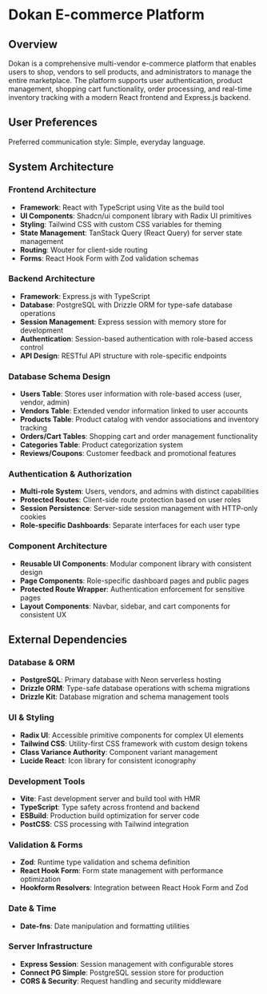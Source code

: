 # Dokan E-commerce Platform

## Overview

Dokan is a comprehensive multi-vendor e-commerce platform that enables users to shop, vendors to sell products, and administrators to manage the entire marketplace. The platform supports user authentication, product management, shopping cart functionality, order processing, and real-time inventory tracking with a modern React frontend and Express.js backend.

## User Preferences

Preferred communication style: Simple, everyday language.

## System Architecture

### Frontend Architecture
- **Framework**: React with TypeScript using Vite as the build tool
- **UI Components**: Shadcn/ui component library with Radix UI primitives
- **Styling**: Tailwind CSS with custom CSS variables for theming
- **State Management**: TanStack Query (React Query) for server state management
- **Routing**: Wouter for client-side routing
- **Forms**: React Hook Form with Zod validation schemas

### Backend Architecture
- **Framework**: Express.js with TypeScript
- **Database**: PostgreSQL with Drizzle ORM for type-safe database operations
- **Session Management**: Express session with memory store for development
- **Authentication**: Session-based authentication with role-based access control
- **API Design**: RESTful API structure with role-specific endpoints

### Database Schema Design
- **Users Table**: Stores user information with role-based access (user, vendor, admin)
- **Vendors Table**: Extended vendor information linked to user accounts
- **Products Table**: Product catalog with vendor associations and inventory tracking
- **Orders/Cart Tables**: Shopping cart and order management functionality
- **Categories Table**: Product categorization system
- **Reviews/Coupons**: Customer feedback and promotional features

### Authentication & Authorization
- **Multi-role System**: Users, vendors, and admins with distinct capabilities
- **Protected Routes**: Client-side route protection based on user roles
- **Session Persistence**: Server-side session management with HTTP-only cookies
- **Role-specific Dashboards**: Separate interfaces for each user type

### Component Architecture
- **Reusable UI Components**: Modular component library with consistent design
- **Page Components**: Role-specific dashboard pages and public pages
- **Protected Route Wrapper**: Authentication enforcement for sensitive pages
- **Layout Components**: Navbar, sidebar, and cart components for consistent UX

## External Dependencies

### Database & ORM
- **PostgreSQL**: Primary database with Neon serverless hosting
- **Drizzle ORM**: Type-safe database operations with schema migrations
- **Drizzle Kit**: Database migration and schema management tools

### UI & Styling
- **Radix UI**: Accessible primitive components for complex UI elements
- **Tailwind CSS**: Utility-first CSS framework with custom design tokens
- **Class Variance Authority**: Component variant management
- **Lucide React**: Icon library for consistent iconography

### Development Tools
- **Vite**: Fast development server and build tool with HMR
- **TypeScript**: Type safety across frontend and backend
- **ESBuild**: Production build optimization for server code
- **PostCSS**: CSS processing with Tailwind integration

### Validation & Forms
- **Zod**: Runtime type validation and schema definition
- **React Hook Form**: Form state management with performance optimization
- **Hookform Resolvers**: Integration between React Hook Form and Zod

### Date & Time
- **Date-fns**: Date manipulation and formatting utilities

### Server Infrastructure
- **Express Session**: Session management with configurable stores
- **Connect PG Simple**: PostgreSQL session store for production
- **CORS & Security**: Request handling and security middleware